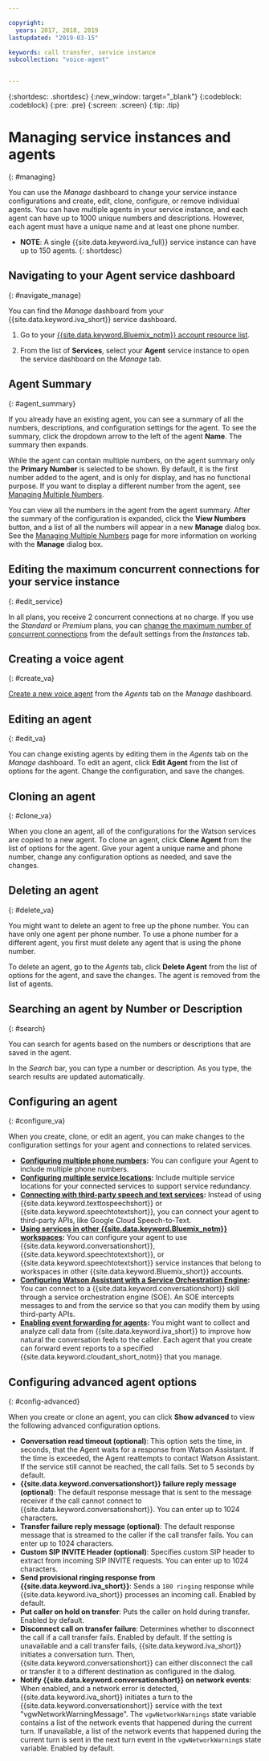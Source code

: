 ```yaml
---

copyright:
  years: 2017, 2018, 2019
lastupdated: "2019-03-15"

keywords: call transfer, service instance
subcollection: "voice-agent"


---
```


{:shortdesc: .shortdesc}
{:new_window: target="_blank"}
{:codeblock: .codeblock}
{:pre: .pre}
{:screen: .screen}
{:tip: .tip}


# Managing service instances and agents
{: #managing}

You can use the _Manage_ dashboard to change your service instance configurations and create, edit, clone, configure, or remove individual agents. You can have multiple agents in your service instance, and each agent can have up to 1000 unique numbers and descriptions. However, each agent must have a unique name and at least one phone number.

* **NOTE**: A single {{site.data.keyword.iva_full}} service instance can have up to 150 agents.
{: shortdesc}

## Navigating to your Agent service dashboard
{: #navigate_manage}

You can find the _Manage_ dashboard from your {{site.data.keyword.iva_short}} service dashboard.

1. Go to your [{{site.data.keyword.Bluemix_notm}} account resource list](https://cloud.ibm.com/resources).

1. From the list of **Services**, select your **Agent** service instance to open the service dashboard on the _Manage_ tab.

## Agent Summary
{: #agent_summary}

If you already have an existing agent, you can see a summary of all the numbers, descriptions, and configuration settings for the agent. To see the summary, click the dropdown arrow to the left of the agent **Name**. The summary then expands.

While the agent can contain multiple numbers, on the agent summary only the **Primary Number** is selected to be shown. By default, it is the first number added to the agent, and is only for display, and has no functional purpose. If you want to display a different number from the agent, see [Managing Multiple Numbers](/docs/services/voice-agent?topic=voice-agent-multi_num#primary_num).

You can view all the numbers in the agent from the agent summary. After the summary of the configuration is expanded, click the **View Numbers** button, and a list of all the numbers will appear in a new **Manage** dialog box. See the [Managing Multiple Numbers](/docs/services/voice-agent?topic=voice-agent-multi_num) page for more information on working with the **Manage** dialog box.

## Editing the maximum concurrent connections for your service instance
{: #edit_service}

In all plans, you receive 2 concurrent connections at no charge. If you use the _Standard_ or _Premium_ plans, you can [change the maximum number of concurrent connections](/docs/services/voice-agent?topic=voice-agent-edit_concurrency) from the default settings from the _Instances_ tab.

## Creating a voice agent
{: #create_va}

[Create a new voice agent](/docs/services/voice-agent?topic=voice-agent-config_instance) from the _Agents_ tab on the _Manage_ dashboard.

## Editing an agent
{: #edit_va}

You can change existing agents by editing them in the  _Agents_ tab on the _Manage_ dashboard. To edit an agent, click **Edit Agent** from the list of options for the agent. Change the configuration, and save the changes.

## Cloning an agent
{: #clone_va}

When you clone an agent, all of the configurations for the Watson services are copied to a new agent. To clone an agent, click **Clone Agent** from the list of options for the agent. Give your agent a unique name and phone number, change any configuration options as needed, and save the changes.

## Deleting an agent
{: #delete_va}

You might want to delete an agent to free up the phone number. You can have only one agent per phone number. To use a phone number for a different agent, you first must delete any agent that is using the phone number.

To delete an agent, go to the _Agents_ tab, click **Delete Agent** from the list of options for the agent, and save the changes. The agent is removed from the list of agents.

## Searching an agent by Number or Description
{: #search}

You can search for agents based on the numbers or descriptions that are saved in the agent.

In the _Search_ bar, you can type a number or description. As you type, the search results are updated automatically.  

## Configuring an agent
{: #configure_va}

When you create, clone, or edit an agent, you can make changes to the configuration settings for your agent and connections to related services.

* **[Configuring multiple phone numbers](/docs/services/voice-agent?topic=voice-agent-multi_num):** You can configure your Agent to include multiple phone numbers.
* **[Configuring multiple service locations](/docs/services/voice-agent?topic=voice-agent-disaster-recovery):** Include multiple service locations for your connected services to support service redundancy.
* **[Connecting with third-party speech and text services](/docs/services/voice-agent?topic=voice-agent-third-party):** Instead of using {{site.data.keyword.texttospeechshort}} or {{site.data.keyword.speechtotextshort}}, you can connect your agent to third-party APIs, like Google Cloud Speech-to-Text.
* **[Using services in other {{site.data.keyword.Bluemix_notm}} workspaces](/docs/services/voice-agent?topic=voice-agent-other_service):** You can configure your agent to use {{site.data.keyword.conversationshort}}, {{site.data.keyword.speechtotextshort}}, or {{site.data.keyword.speechtotextshort}} service instances that belong to workspaces in other {{site.data.keyword.Bluemix_short}} accounts.
* **[Configuring Watson Assistant with a Service Orchestration Engine](/docs/services/voice-agent?topic=voice-agent-conversation_va):** You can connect to a {{site.data.keyword.conversationshort}} skill through a service orchestration engine (SOE). An SOE intercepts messages to and from the service so that you can modify them by using third-party APIs.
* **[Enabling event forwarding for agents](/docs/services/voice-agent?topic=voice-agent-event_forwarding):** You might want to collect and analyze call data from {{site.data.keyword.iva_short}} to improve how natural the conversation feels to the caller. Each agent that you create can forward event reports to a specified {{site.data.keyword.cloudant_short_notm}} that you manage.

## Configuring advanced agent options
{: #config-advanced}

When you create or clone an agent, you can click **Show advanced** to view the following advanced configuration options.

* **Conversation read timeout (optional)**: This option sets the time, in seconds, that the Agent waits for a response from Watson Assistant. If the time is exceeded, the Agent reattempts to contact Watson Assistant. If the service still cannot be reached, the call fails. Set to 5 seconds by default.
* **{{site.data.keyword.conversationshort}} failure reply message (optional)**: The default response message that is sent to the message receiver if the call cannot connect to {{site.data.keyword.conversationshort}}. You can enter up to 1024 characters.
* **Transfer failure reply message (optional)**: The default response message that is streamed to the caller if the call transfer fails. You can enter up to 1024 characters.
* **Custom SIP INVITE Header (optional)**: Specifies custom SIP header to extract from incoming SIP INVITE requests. You can enter up to 1024 characters.
* **Send provisional ringing response from {{site.data.keyword.iva_short}}**: Sends a `180 ringing` response while {{site.data.keyword.iva_short}} processes an incoming call. Enabled by default.
* **Put caller on hold on transfer**: Puts the caller on hold during transfer. Enabled by default.
* **Disconnect call on transfer failure**: Determines whether to disconnect the call if a call transfer fails.  Enabled by default. If the setting is unavailable and a call transfer fails, {{site.data.keyword.iva_short}} initiates a conversation turn. Then, {{site.data.keyword.conversationshort}} can either disconnect the call or transfer it to a different destination as configured in the dialog.
* **Notify {{site.data.keyword.conversationshort}} on network events**: When enabled, and a network error is detected, {{site.data.keyword.iva_short}} initiates a turn to the {{site.data.keyword.conversationshort}} service with the text "vgwNetworkWarningMessage". The `vgwNetworkWarnings` state variable contains a list of the network events that happened during the current turn. If unavailable, a list of the network events that happened during the current turn is sent in the next turn event in the `vgwNetworkWarning`s state variable. Enabled by default.
